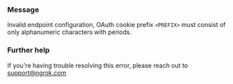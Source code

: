 
### Message
Invalid endpoint configuration, OAuth cookie prefix <code>&lt;PREFIX&gt;</code> must consist of only alphanumeric characters with periods.

### Further help
If you're having trouble resolving this error, please reach out to [support@ngrok.com](mailto:support@ngrok.com?subject=Help%20with%20ERR_NGROK_1642)

